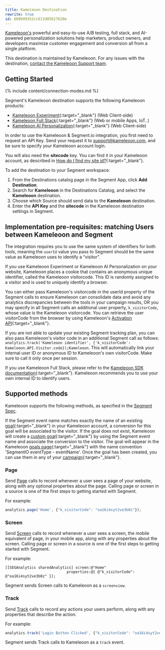 ```yaml
---
title: Kameleoon Destination
rewrite: true
id: 609b99352cc613d05627620e
---
```

[Kameleoon's](https://kameleoon.com/en) powerful and easy-to-use A/B testing, full stack, and AI-powered personalization solutions help marketers, product owners, and developers maximize customer engagement and conversion all from a single platform.

This destination is maintained by Kameleoon. For any issues with the destination, [contact the Kameleoon Support team](mailto:support@kameleoon.com).


## Getting Started

{% include content/connection-modes.md %}

Segment's Kameleoon destination supports the following Kameleoon products:
* [Kameleoon Experiment](https://www.kameleoon.com/en/platform/ab-testing-client-side){:target="_blank"} (Web Client-side)
* [Kameleoon Full Stack](https://www.kameleoon.com/en/platform/ab-testing-full-stack){:target="_blank"} (Web or mobile Apps, IoT..)
* [Kameleoon AI Personalization](https://www.kameleoon.com/en/platform/personalization){:target="_blank"} (Web Client-side)


In order to use the Kameleoon & Segment.io integration, you first need to request an API Key. Send your request it to [support@kameleoon.com](mailto:support@kameleoon.com), and be sure to specify your Kameleoon account login.

You will also need the **sitecode** key. You can find it in your Kameleoon account, as described in [How do I find my site id?](https://help.kameleoon.com/question/how-do-i-find-my-site-id/){:target="_blank"}.

To add the destination to your Segment workspace:

1. From the Destinations catalog page in the Segment App, click **Add Destination**.
2. Search for **Kameleoon** in the Destinations Catalog, and select the **Kameleoon** destination.
3. Choose which Source should send data to the **Kameleoon** destination.
4. Enter the **API Key** and the **sitecode** in the Kameleoon destination settings in Segment.

## Implementation pre-requisites: matching Users between Kameleoon and Segment

The integration requires you to use the same system of identifiers for both tools, meaning the `userId` value you pass to Segment should be the same value as Kameleoon uses to identify a “visitor”.

If you use Kameleoon Experiment or Kameleoon AI Personalization on your website, Kameleoon places a cookie that contains an anonymous unique identifier, called the Kameleoon visitorcode. This ID is randomly assigned to a visitor and is used to uniquely identify a browser.

You can either pass Kameleoon's visitorcode in the userId property of the Segment calls to ensure Kameleoon can consolidate data and avoid any analytics discrepancies between the tools in your campaign results, OR you may specify in all Segment calls an additional user property, `k_visitorCode`, whose value is the Kameleoon visitorcode. You can retrieve the user visitorCode from the browser by using Kameleoon's [Activation API](https://developers.kameleoon.com/activation-api.html#visitor){:target="_blank"}.

If you are not able to update your existing Segment tracking plan, you can also pass Kameleoon's visitor code in an additional Segment call as follows: `analytics.track('Kameleoon identifier', {'k_visitorCode': Kameleoon.API.Visitor.code});Kameleoon`. This will automatically link your internal user ID or anonymous ID to Kameleoon's own visitorCode. Make sure to call it only once per session.

If you use Kameleoon Full Stack, please refer to the [Kameleoon SDK documentation](https://developers.kameleoon.com/sdks-overview.html){:target="_blank"}. Kameleoon recommends you to use your own internal ID to identify users.

## Supported methods

Kameleoon supports the following methods, as specified in the [Segment Spec](/docs/connections/spec).


If the Segment event name matches exactly the name of an existing [goal](https://help.kameleoon.com/create-new-goal/){:target="_blank"} in your Kameleoon account, a conversion for this goal will be associated to the visitor. If the goal does not exist, Kameleoon will create a [custom goal](https://help.kameleoon.com/create-new-goal/#Custom_goal){:target="_blank"} by using the Segment event name and associate the conversion to the visitor. The goal will appear in the Kameleoon [goals page](https://help.kameleoon.com/manage-goals/){:target="_blank"} with the name convention 'SegmentIO eventType - eventName'. Once the goal has been created, you can use them in any of your [campaign](https://help.kameleoon.com/set-up-goal-campaign/){:target="_blank"}.


### Page

Send [Page](/docs/connections/spec/page/) calls to record whenever a user sees a page of your website, along with any optional properties about the page. Calling page or screen in a source is one of the first steps to getting started with Segment.

For example:

```js
analytics.page('Home', {"k_visitorCode": "oa16i4syt2ve3b0z"});
```


### Screen

Send [Screen](/docs/connections/spec/screen/) calls to record whenever a user sees a screen, the mobile equivalent of page, in your mobile app, along with any properties about the screen. Calling page or screen in a source is one of the first steps to getting started with Segment.

For example:

```obj-c
[[SEGAnalytics sharedAnalytics] screen:@"Home"
                            properties:@{ @"k_visitorCode": @"oa16i4syt2ve3b0z" }];
```

Segment sends Screen calls to Kameleoon as a `screenview`.


### Track

Send [Track](/docs/connections/spec/track/) calls to record any actions your users perform, along with any properties that describe the action.

For example:

```js
analytics.track('Login Button Clicked', {"k_visitorCode": "oa16i4syt2ve3b0z"});
```

Segment sends Track calls to Kameleoon as a `track` event.
